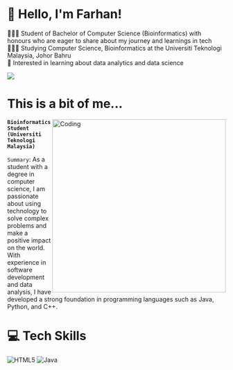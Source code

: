 # 👋 Hello, I'm Farhan!
👩🏻‍💻 Student of Bachelor of Computer Science (Bioinformatics) with honours who are eager to share about my journey and learnings in tech<br/>
👩🏻‍🎓 Studying Computer Science, Bioinformatics at the Universiti Teknologi Malaysia, Johor Bahru<br/>
💭 Interested in learning about data analytics and data science

<!-- GitHub stats from https://github.com/anuraghazra/github-readme-stats -->
![](https://github-readme-stats.vercel.app/api?username=eigona&theme=radical&hide_border=false&include_all_commits=true&count_private=true)<br/>

# This is a bit of me...
<img align="right" alt="Coding" width="400" src="https://cdn.dribbble.com/users/1162077/screenshots/3848914/programmer.gif">

**`Bioinformatics Student (Universiti Teknologi Malaysia)`**

`Summary`: As a student with a degree in computer science, I am passionate about using technology to solve complex problems and make a positive impact on the world. With experience in software development and data analysis, I have developed a strong foundation in programming languages such as Java, Python, and C++.


# 💻 Tech Skills
<!-- Badges from https://github.com/Ileriayo/markdown-badges -->
![HTML5](https://img.shields.io/badge/html5-%23E34F26.svg?style=for-the-badge&logo=html5&logoColor=white)
![Java](https://img.shields.io/badge/java-%23ED8B00.svg?style=for-the-badge&logo=openjdk&logoColor=white)
